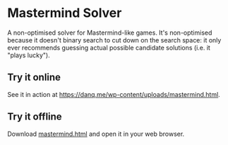 # Mastermind Solver

A non-optimised solver for Mastermind-like games. It's non-optimised because it doesn't binary search to cut down on the search space: it only ever
recommends guessing actual possible candidate solutions (i.e. it "plays lucky").

## Try it online

See it in action at https://danq.me/wp-content/uploads/mastermind.html.

## Try it offline

Download [mastermind.html](https://github.com/Dan-Q/mastermind-solver/blob/main/mastermind.html) and open it in your web browser.

